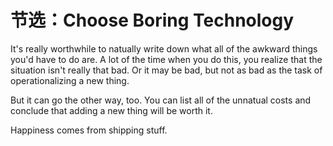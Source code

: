 # 节选：Choose Boring Technology

<!--
ID: aaa14e26-03ce-490f-9982-d605da03851c
Status: publish
Date: 2019-07-06T13:25:06
Modified: 2020-05-16T10:53:10
wp_id: 245
-->

It's really worthwhile to natually write down what all of the awkward things you'd have to do are. A lot of the time when you do this, you realize that the situation isn't really that bad. Or it may be bad, but not as bad as the task of operationalizing a new thing.

But it can go the other way, too. You can list all of the unnatual costs and conclude that adding a new thing will be worth it.

Happiness comes from shipping stuff.